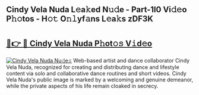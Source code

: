 ## Cindy Vela Nuda L𝚎a𝚔ed N𝚞𝚍e - Part-1l0 Vi𝚍𝚎o P𝚑𝚘tos - H𝚘𝚝 O𝚗𝚕yf𝚊ns L𝚎a𝚔s zDF3K

# <h2><a href="http://kfctvim.oniu.top/?m=Cindy+Vela+Nuda">🔗👉 🔴 Cindy Vela Nuda P𝚑ot𝚘𝚜 V𝚒d𝚎o</a></h2>

[![Cindy Vela Nuda Nu𝚍e𝚜](https://i.imgur.com/0qMVB7G.gif)](http://kfctvim.oniu.top/?m=Cindy+Vela+Nuda)
Web-based artist and dance collaborator Cindy Vela Nuda, recognized for creating and distributing dance and lifestyle content via solo and collaborative dance routines and short videos. Cindy Vela Nuda's public image is marked by a welcoming and genuine demeanor, while the private aspects of his life remain cloaked in secrecy.  
